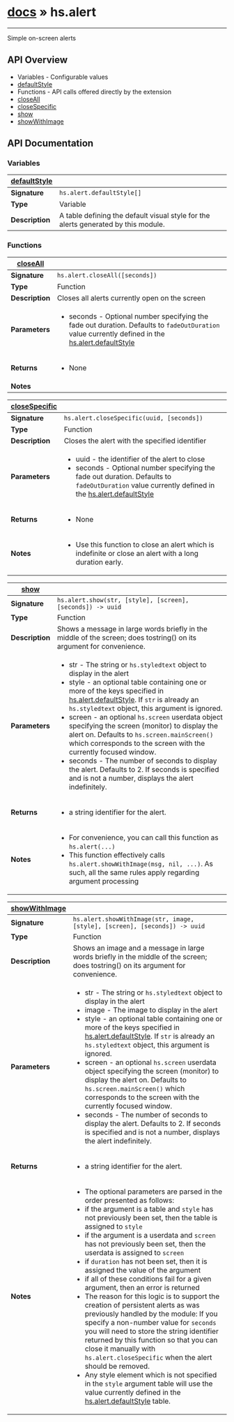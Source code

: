# [docs](index.md) » hs.alert
---

Simple on-screen alerts

## API Overview
* Variables - Configurable values
 * [defaultStyle](#defaultStyle)
* Functions - API calls offered directly by the extension
 * [closeAll](#closeAll)
 * [closeSpecific](#closeSpecific)
 * [show](#show)
 * [showWithImage](#showWithImage)

## API Documentation

### Variables

| [defaultStyle](#defaultStyle)         |                                                                                     |
| --------------------------------------------|-------------------------------------------------------------------------------------|
| **Signature**                               | `hs.alert.defaultStyle[]`                                                                    |
| **Type**                                    | Variable                                                                     |
| **Description**                             | A table defining the default visual style for the alerts generated by this module.                                                                     |

### Functions

| [closeAll](#closeAll)         |                                                                                     |
| --------------------------------------------|-------------------------------------------------------------------------------------|
| **Signature**                               | `hs.alert.closeAll([seconds])`                                                                    |
| **Type**                                    | Function                                                                     |
| **Description**                             | Closes all alerts currently open on the screen                                                                     |
| **Parameters**                              | <ul><li>seconds - Optional number specifying the fade out duration. Defaults to `fadeOutDuration` value currently defined in the [hs.alert.defaultStyle](#defaultStyle)</li></ul> |
| **Returns**                                 | <ul><li>None</li></ul>          |
| **Notes**                                   | <ul></ul>                |

| [closeSpecific](#closeSpecific)         |                                                                                     |
| --------------------------------------------|-------------------------------------------------------------------------------------|
| **Signature**                               | `hs.alert.closeSpecific(uuid, [seconds])`                                                                    |
| **Type**                                    | Function                                                                     |
| **Description**                             | Closes the alert with the specified identifier                                                                     |
| **Parameters**                              | <ul><li>uuid    - the identifier of the alert to close</li><li>seconds - Optional number specifying the fade out duration. Defaults to `fadeOutDuration` value currently defined in the [hs.alert.defaultStyle](#defaultStyle)</li></ul> |
| **Returns**                                 | <ul><li>None</li></ul>          |
| **Notes**                                   | <ul><li>Use this function to close an alert which is indefinite or close an alert with a long duration early.</li></ul>                |

| [show](#show)         |                                                                                     |
| --------------------------------------------|-------------------------------------------------------------------------------------|
| **Signature**                               | `hs.alert.show(str, [style], [screen], [seconds]) -> uuid`                                                                    |
| **Type**                                    | Function                                                                     |
| **Description**                             | Shows a message in large words briefly in the middle of the screen; does tostring() on its argument for convenience.                                                                     |
| **Parameters**                              | <ul><li>str     - The string or `hs.styledtext` object to display in the alert</li><li>style   - an optional table containing one or more of the keys specified in [hs.alert.defaultStyle](#defaultStyle).  If `str` is already an `hs.styledtext` object, this argument is ignored.</li><li>screen  - an optional `hs.screen` userdata object specifying the screen (monitor) to display the alert on.  Defaults to `hs.screen.mainScreen()` which corresponds to the screen with the currently focused window.</li><li>seconds - The number of seconds to display the alert. Defaults to 2.  If seconds is specified and is not a number, displays the alert indefinitely.</li></ul> |
| **Returns**                                 | <ul><li>a string identifier for the alert.</li></ul>          |
| **Notes**                                   | <ul><li>For convenience, you can call this function as `hs.alert(...)`</li><li>This function effectively calls `hs.alert.showWithImage(msg, nil, ...)`. As such, all the same rules apply regarding argument processing</li></ul>                |

| [showWithImage](#showWithImage)         |                                                                                     |
| --------------------------------------------|-------------------------------------------------------------------------------------|
| **Signature**                               | `hs.alert.showWithImage(str, image, [style], [screen], [seconds]) -> uuid`                                                                    |
| **Type**                                    | Function                                                                     |
| **Description**                             | Shows an image and a message in large words briefly in the middle of the screen; does tostring() on its argument for convenience.                                                                     |
| **Parameters**                              | <ul><li>str     - The string or `hs.styledtext` object to display in the alert</li><li>image   - The image to display in the alert</li><li>style   - an optional table containing one or more of the keys specified in [hs.alert.defaultStyle](#defaultStyle).  If `str` is already an `hs.styledtext` object, this argument is ignored.</li><li>screen  - an optional `hs.screen` userdata object specifying the screen (monitor) to display the alert on.  Defaults to `hs.screen.mainScreen()` which corresponds to the screen with the currently focused window.</li><li>seconds - The number of seconds to display the alert. Defaults to 2.  If seconds is specified and is not a number, displays the alert indefinitely.</li></ul> |
| **Returns**                                 | <ul><li>a string identifier for the alert.</li></ul>          |
| **Notes**                                   | <ul><li>The optional parameters are parsed in the order presented as follows:</li><li>  if the argument is a table and `style` has not previously been set, then the table is assigned to `style`</li><li>  if the argument is a userdata and `screen` has not previously been set, then the userdata is assigned to `screen`</li><li>  if `duration` has not been set, then it is assigned the value of the argument</li><li>  if all of these conditions fail for a given argument, then an error is returned</li><li>The reason for this logic is to support the creation of persistent alerts as was previously handled by the module: If you specify a non-number value for `seconds` you will need to store the string identifier returned by this function so that you can close it manually with `hs.alert.closeSpecific` when the alert should be removed.</li><li>Any style element which is not specified in the `style` argument table will use the value currently defined in the [hs.alert.defaultStyle](#defaultStyle) table.</li></ul>                |

